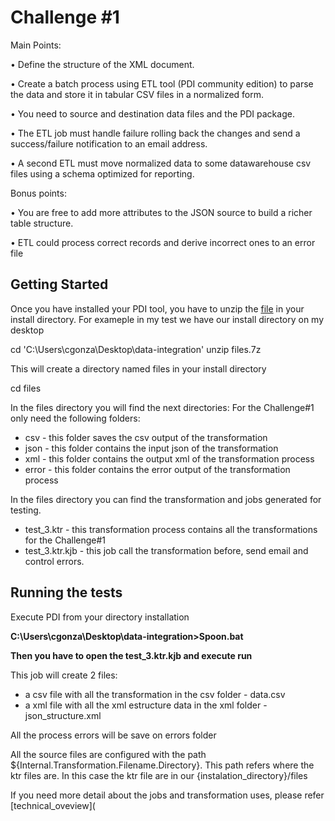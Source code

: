 # Challenge #1

Main Points:

• Define the structure of the XML document.

• Create a batch process using ETL tool (PDI community edition) to parse the data and store it in tabular CSV files in a normalized
form.

• You need to source and destination data files and the PDI package.

• The ETL job must handle failure rolling back the changes and send a success/failure notification to an email address.

• A second ETL must move normalized data to some datawarehouse csv files using a schema optimized for reporting.

Bonus points:

• You are free to add more attributes to the JSON source to build a richer table structure.

• ETL could process correct records and derive incorrect ones to an error file

## Getting Started

Once you have installed your PDI tool, you have to unzip the [file](files.7z) in your install directory.
For exameple in my test we have our install directory on my desktop

cd 'C:\Users\cgonza\Desktop\data-integration'
unzip files.7z

This will create a directory named files in your install directory

cd files

In the files directory you will find the next directories:
For the Challenge#1 only need the following folders:

* csv - this folder saves the csv output of the transformation
* json - this folder contains the input json of the transformation
* xml - this folder contains the output xml of the transformation process
* error - this folder contains the error output of the transformation process

In the files directory you can find the transformation and jobs generated for testing. 

* test_3.ktr - this transformation process contains all the transformations for the Challenge#1
* test_3.ktr.kjb - this job call the transformation before, send email and control errors.

## Running the tests

Execute PDI from your directory installation

**C:\Users\cgonza\Desktop\data-integration>Spoon.bat**

**Then you have to open the test_3.ktr.kjb and execute run**

This job will create 2 files:
* a csv file with all the transformation in the csv folder - data.csv
* a xml file with all the xml estructure data in the xml folder - json_structure.xml

All the process errors will be save on errors folder

All the source files are configured with the path ${Internal.Transformation.Filename.Directory}.
This path refers where the ktr files are. In this case the ktr file are in our {instalation_directory}/files

If you need more detail about the jobs and transformation uses, please refer [technical_oveview]( 
